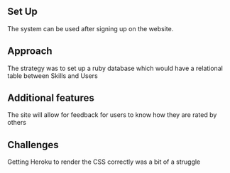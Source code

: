 ## Set Up
The system can be used after signing up on the website.

## Approach
The strategy was to set up a ruby database which would have a relational table between Skills and Users

## Additional features
The site will allow for feedback for users to know how they are rated by others

## Challenges
Getting Heroku to render the CSS correctly was a bit of a struggle

